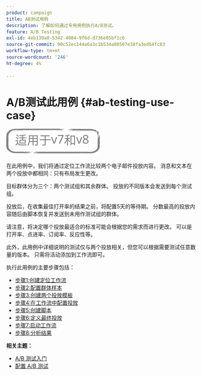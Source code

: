 ```yaml
---
product: campaign
title: AB测试用例
description: 了解如何通过专用用例执行A/B测试。
feature: A/B Testing
exl-id: 4eb139a0-5342-4084-9f6d-d736e05bf1c6
source-git-commit: 90c52ec144a6a3c1b534a80507e38fa3ed64fc83
workflow-type: tm+mt
source-wordcount: '246'
ht-degree: 4%

---
```


# A/B测试此用例 {#ab-testing-use-case}

![](../../assets/common.svg)

在此用例中，我们将通过定位工作流比较两个电子邮件投放内容。 消息和文本在两个投放中都相同：只有布局发生更改。

目标群体分为三个：两个测试组和其余群体。 投放的不同版本会发送到每个测试组。

投放后，在收集最佳打开率的结果之前，将配置5天的等待期。 分数最高的投放内容随后由脚本恢复并发送到未用作测试组的群体。

请注意，将决定哪个投放最适合的标准可能会根据您的需求而进行更改。 可以是打开率、点进率、订阅率、反应性等。

此外，此用例中详细说明的测试仅与两个投放相关，但您可以根据需要测试任意数量的版本。 只需将活动添加到工作流即可。

执行此用例的主要步骤包括：

* [步骤1:创建定位工作流](a-b-testing-uc-targeting-workflow.md)
* [步骤2:配置群体样本](a-b-testing-uc-population-samples.md)
* [步骤3:创建两个投放模板](a-b-testing-uc-delivery-templates.md)
* [步骤4:在工作流中配置投放](a-b-testing-uc-configuring-deliveries.md)
* [步骤5:创建脚本](a-b-testing-uc-script.md)
* [步骤6:定义最终投放](a-b-testing-uc-final-delivery.md)
* [步骤7:启动工作流](a-b-testing-uc-start-workflow.md)
* [步骤8:分析结果](a-b-testing-uc-analyzing.md)

**相关主题：**

* [A/B 测试入门](get-started-a-b-testing.md)
* [配置 A/B 测试](configuring-a-b-testing.md)
